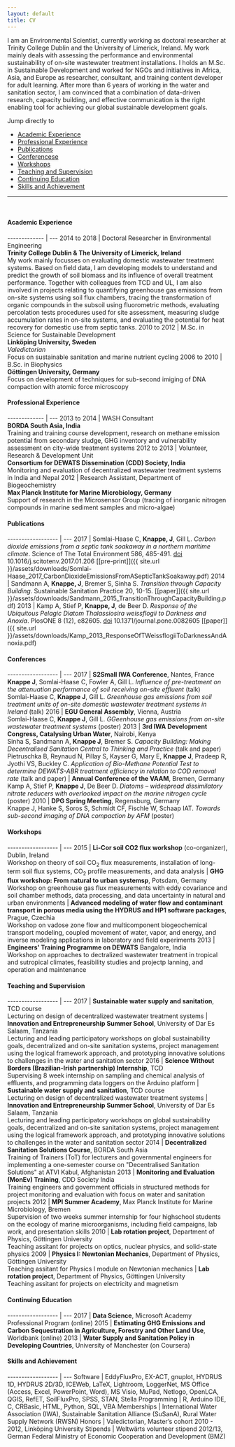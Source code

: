 ```yaml
---
layout: default
title: CV
---
```


I am an Environmental Scientist, currently working as doctoral researcher at Trinity College Dublin and the University of Limerick, Ireland. My work mainly deals with assessing the performance and environmental sustainability of on-site wastewater treatment installations. I holds an M.Sc. in Sustainable Development and worked for NGOs and initiatives in Africa, Asia, and Europe as researcher, consultant, and training content developer for adult learning. After more than 6 years of working in the water and sanitation sector, I am convinced that a combination of data-driven research, capacity building, and effective communication is the right enabling tool for achieving our global sustainable development goals.

Jump directly to
- [Academic Experience](#academic-experience)
- [Professional Experience](#professional-experience)
- [Publications](#publications)
- [Conferencese](#conferences)
- [Workshops](#workshops)
- [Teaching and Supervision](#teaching-and-supervision)
- [Continuing Education](#continuing-education)
- [Skills and Achievement](#skills-and-achievement)

----
 <br>

#### Academic Experience
  
------------- | ---
<nobr>2014 to 2018</nobr>  | Doctoral Researcher in Environmental Engineering <br> **Trinity College Dublin & The University of Limerick, Ireland** <br> My work mainly focusses on evaluating domestic wastewater treatment systems. Based on field data, I am developing models to understand and predict the growth of soil biomass and its influence of overall treatment performance. Together with colleagues from TCD and UL, I am also involved in projects relating to quantifying greenhouse gas emissions from on-site systems using soil flux chambers, tracing the transformation of organic compounds in the subsoil using fluorometric methods, evaluating percolation tests procedures used for site assessment, measuring sludge accumulation rates in on-site systems, and evaluating the potential for heat recovery for domestic use from septic tanks.
<nobr>2010 to 2012</nobr>  | M.Sc. in Science for Sustainable Development <br> **Link&ouml;ping University, Sweden** <br> <i>Valedictorian</i> <br> Focus on sustainable sanitation and marine nutrient cycling
<nobr>2006 to 2010</nobr>  | B.Sc. in Biophysics <br> **G&ouml;ttingen University, Germany** <br> Focus on development of techniques for sub-second imiging of DNA compaction with atomic force microscopy


#### Professional Experience
  
------------- | ---
<nobr>2013 to 2014</nobr>  | WASH Consultant <br> **BORDA South Asia, India** <br> Training and training course development, research on methane emission potential from secondary sludge, GHG inventory and vulnerability assessment on city-wide treatment systems 
<nobr>2012 to 2013</nobr>  | Volunteer, Research & Development Unit <br> **Consortium for DEWATS Dissemination (CDD) Society, India** <br> Monitoring and evaluation of decentralized wastewater treatment systems in India and Nepal
<nobr>2012</nobr>  | Research Assistant, Department of Biogeochemistry <br> **Max Planck Institute for Marine Microbiology, Germany** <br> Support of research in the Microsensor Group (tracing of inorganic nitrogen compounds in marine sediment samples and micro-algae)


#### Publications

------------------ | ---
<nobr>2017</nobr>  | Somlai-Haase C, **Knappe, J**, Gill L. *Carbon dioxide emissions from a septic tank soakaway in a northern maritime climate*. Science of The Total Environment 586, 485-491. [doi](https://doi.org/10.1016/j.scitotenv.2017.01.206) 10.1016/j.scitotenv.2017.01.206 [[pre-print]]({{ site.url }}/assets/downloads/Somlai-Haase_2017_CarbonDioxideEmissionsFromASepticTankSoakaway.pdf)
<nobr>2014</nobr>  | Sandmann A, **Knappe, J**, Bremer S, Sinha S. *Transition through Capacity Building*. Sustainable Sanitation Practice 20, 10-15. [[paper]]({{ site.url }}/assets/downloads/Sandmann_2015_TransitionThroughCapacityBuilding.pdf)
<nobr>2013</nobr>  | Kamp A, Stief P, **Knappe, J**, de Beer D. *Response of the Ubiquitous Pelagic Diatom Thalassiosira weissflogii to Darkness and Anoxia*. PlosONE 8 (12), e82605. [doi](https://doi.org/10.1371/journal.pone.0082605) 10.1371/journal.pone.0082605 [[paper]]({{ site.url }}/assets/downloads/Kamp_2013_ResponseOfTWeissflogiiToDarknessAndAnoxia.pdf)


#### Conferences

------------------ | ---
<nobr>2017</nobr>  | **S2Small IWA Conference**, Nantes, France <br> **Knappe J**, Somlai-Haase C, Fowler A, Gill L. *Influence of pre-treatment on the attenuation performance of soil receiving on-site effluent* (talk) <br> Somlai-Haase C, **Knappe J**, Gill L. *Greenhouse gas emissions from soil treatment units of on-site domestic wastewater treatment systems in Ireland* (talk)
<nobr>2016</nobr>  | **EGU General Assembly**, Vienna, Austria <br> Somlai-Haase C, **Knappe J**, Gill L. *GGeenhouse gas emissions from on-site wastewater treatment systems* (poster)
<nobr>2013</nobr>  | **3rd IWA Development Congress, Catalysing Urban Water**, Nairobi, Kenya <br> Sinha S, Sandmann A, **Knappe J**, Bremer S. *Capacity Building: Making Decentralised Sanitation Central to Thinking and Practice* (talk and paper) <br> Pietruschka B, Reynaud N, Pillay S, Kayser G, Mary E, **Knappe J**, Pradeep R, Jyothi VS, Buckley C. *Application of Bio-Methane Potential Test to determine DEWATS-ABR treatment efficiency in relation to COD removal rate* (talk and paper)
                   | **Annual Conference of the VAAM**, Bremen, Germany <br> Kamp A, Stief P, **Knappe J**, De Beer D.  *Diatoms – widespread  dissimilatory nitrate reducers with overlooked impact on the marine nitrogen cycle* (poster)
<nobr>2010</nobr>  | **DPG Spring Meeting**, Regensburg, Germany <br> Knappe J, Hanke S, Soros S, Schmidt CF, Fischle W, Schaap IAT. *Towards sub-second imaging of DNA compaction by AFM* (poster)


#### Workshops

------------------ | ---
<nobr>2015</nobr>  | **Li-Cor soil CO2 flux workshop** (co-organizer), Dublin, Ireland <br> Workshop on theory of soil CO<sub>2</sub> flux measurements, installation of long-term soil flux systems, CO<sub>2</sub> profile measurements, and data analysis
                   | **GHG flux workshop: From natural to urban systemsp**, Potsdam, Germany <br> Workshop on greenhouse gas flux measurements with eddy covariance and soil chamber methods, data processing, and data uncertainty in natural and urban environments
                   | **Advanced modeling of water flow and contaminant transport in porous media using the HYDRUS and HP1 software packages**, Prague, Czechia <br> Workshop on vadose zone flow and multicomponent biogeochemical transport modeling, coupled movement of water, vapor, and energy, and inverse modeling applications in laboratory and field experiments
<nobr>2013</nobr>  | **Engineers' Training Programme on DEWATS** Bangalore, India <br> Workshop on approaches to dectralized wastewater treatment in tropical and sutropical climates, feasibility studies and projectp lanning, and operation and maintenance


#### Teaching and Supervision

------------------ | ---
<nobr>2017</nobr>  | **Sustainable water supply and sanitation**, TCD course <br> Lecturing on design of decentralized wastewater treatment systems
                   | **Innovation and Entrepreneurship Summer School**, University of Dar Es Salaam, Tanzania <br> Lecturing and leading participatory workshops on global sustainability goals, decentralized and on-site sanitation systems, project management using the logical framework approach, and prototyping innovative solutions to challenges in the water and sanitation sector
<nobr>2016</nobr>  | **Science Without Borders (Brazilian-Irish partnership) Internship**, TCD <br> Supervising 8 week internship on sampling and chemical analysis of effluents, and programming data loggers on the Arduino platform
                   | **Sustainable water supply and sanitation**, TCD course <br> Lecturing on design of decentralized wastewater treatment systems
                   | **Innovation and Entrepreneurship Summer School**, University of Dar Es Salaam, Tanzania <br> Lecturing and leading participatory workshops on global sustainability goals, decentralized and on-site sanitation systems, project management using the logical framework approach, and prototyping innovative solutions to challenges in the water and sanitation sector
<nobr>2014</nobr>  | **Decentralized Sanitation Solutions Course**, BORDA South Asia <br> Training of Trainers (ToT) for lecturers and governmental engineers for implementing a one-semester course on "Decentralised Sanitation Solutions" at ATVI Kabul, Afghanistan
<nobr>2013</nobr>  | **Monitoring and Evaluation (MonEv) Training**, CDD Society India <br> Training engineers and government officials in structured methods for project monitoring and evaluation with focus on water and sanitation projects
<nobr>2012</nobr>  | **MPI Summer Academy**, Max Planck Institute for Marine Microbiology, Bremen <br> Supervision of two weeks summer internship for four highschool students on the ecology of marine microorganisms, including field campaigns, lab work, and presentation skills
<nobr>2010</nobr>  | **Lab rotation project**, Department of Physics, G&ouml;ttingen University <br> Teaching assitant for projects on optics, nuclear physics, and solid-state physics
<nobr>2009</nobr>  | **Physics I: Newtonian Mechanics**, Department of Physics, G&ouml;ttingen University <br> Teaching assitant for Physics I module on Newtonian mechanics 
                   | **Lab rotation project**, Department of Physics, G&ouml;ttingen University <br> Teaching assitant for projects on electricity and magnetism


#### Continuing Education

------------------ | ---
<nobr>2017</nobr>  | **Data Science**, Microsoft Academy Professional Program (online)
<nobr>2015</nobr>  | **Estimating GHG Emissions and Carbon Sequestration in Agriculture, Forestry and Other Land Use**, Worldbank (online)
<nobr>2013</nobr>  | **Water Supply and Sanitation Policy in Developing Countries**, University of Manchester (on Coursera)


#### Skills and Achievement

------------------ | ---
Software           | EddyFluxPro, EX-ACT, gnuplot, HYDRUS 1D, HYDRUS 2D/3D, ICEWeb, LaTeX, Lightroom, LoggerNet, MS Office (Access, Excel, PowerPoint, Word), MS Visio, MuPad, Netlogo, OpenLCA, QGIS, RefET, SoilFluxPro, SPSS, STAN, Stella
Programming        | R, Arduino IDE, C, CRBasic, HTML, Python, SQL, VBA
Memberships        | International Water Association (IWA), Sustainable Sanitation Alliance (SuSanA), Rural Water Supply Network (RWSN)
Honors             | Valedictorian, Master’s cohort 2010 - 2012, Link&ouml;ping University
Stipends           | Weltwärts volunteer stipend 2012/13, German Federal Ministry of Economic Cooperation and Development (BMZ)

